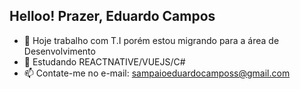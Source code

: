 ## Helloo! Prazer, Eduardo Campos



- 🔭 Hoje trabalho com T.I porém estou migrando para a área de Desenvolvimento
- 🌱 Estudando REACTNATIVE/VUEJS/C#
- 📫 Contate-me no e-mail: sampaioeduardocamposs@gmail.com

<div>
  <a href="https://github.com/EduardoCSampaio"
  <img height="180em" src="https://github-readme-stats.vercel.app/api?username=EduardoCSampaio&hide=contribs,prs">
  <img height="180em" >
</div>
